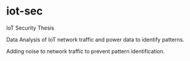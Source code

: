 # iot-sec
IoT Security Thesis

Data Analysis of IoT network traffic and power data to identify patterns.

Adding noise to network traffic to prevent pattern identification. 
